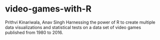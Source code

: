 # video-games-with-R
Prithvi Kinariwala, Anav Singh
Harnessing the power of R to create multiple data visualizations and statistical tests on a data set of video games published from 1980 to 2016. 
